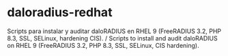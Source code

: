 # daloradius-redhat
Scripts para instalar y auditar daloRADIUS en RHEL 9 (FreeRADIUS 3.2, PHP 8.3, SSL, SELinux, hardening CIS). / Scripts to install and audit daloRADIUS on RHEL 9 (FreeRADIUS 3.2, PHP 8.3, SSL, SELinux, CIS hardening).
